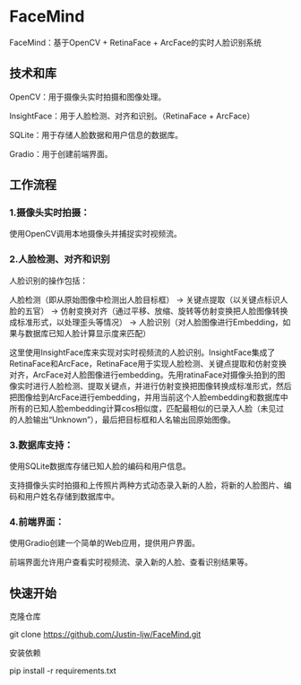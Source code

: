 # FaceMind
FaceMind：基于OpenCV + RetinaFace + ArcFace的实时人脸识别系统

## 技术和库

OpenCV：用于摄像头实时拍摄和图像处理。

InsightFace：用于人脸检测、对齐和识别。（RetinaFace + ArcFace）

SQLite：用于存储人脸数据和用户信息的数据库。

Gradio：用于创建前端界面。

## 工作流程

### 1.摄像头实时拍摄：
使用OpenCV调用本地摄像头并捕捉实时视频流。

### 2.人脸检测、对齐和识别
人脸识别的操作包括：

人脸检测（即从原始图像中检测出人脸目标框） -> 关键点提取（以关键点标识人脸的五官） -> 仿射变换对齐（通过平移、放缩、旋转等仿射变换把人脸图像转换成标准形式，以处理歪头等情况） -> 人脸识别（对人脸图像进行Embedding，如果与数据库已知人脸计算显示度来匹配）

这里使用InsightFace库来实现对实时视频流的人脸识别。InsightFace集成了RetinaFace和ArcFace，RetinaFace用于实现人脸检测、关键点提取和仿射变换对齐，ArcFace对人脸图像进行embedding。先用ratinaFace对摄像头拍到的图像实时进行人脸检测、提取关键点，并进行仿射变换把图像转换成标准形式，然后把图像给到ArcFace进行embedding，并用当前这个人脸embedding和数据库中所有的已知人脸embedding计算cos相似度，匹配最相似的已录入人脸（未见过的人脸输出“Unknown”），最后把目标框和人名输出回原始图像。

### 3.数据库支持：

使用SQLite数据库存储已知人脸的编码和用户信息。

支持摄像头实时拍摄和上传照片两种方式动态录入新的人脸，将新的人脸图片、编码和用户姓名存储到数据库中。

### 4.前端界面：

使用Gradio创建一个简单的Web应用，提供用户界面。

前端界面允许用户查看实时视频流、录入新的人脸、查看识别结果等。

## 快速开始
克隆仓库

git clone https://github.com/Justin-ljw/FaceMind.git

安装依赖

pip install -r requirements.txt